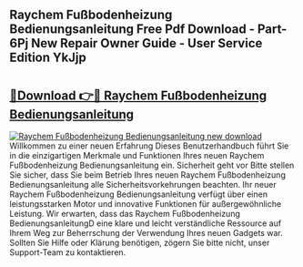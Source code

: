 ## Raychem Fußbodenheizung Bedienungsanleitung Free Pdf Download - Part-6Pj New Repair Owner Guide - User Service Edition YkJjp

# <h2><a href="http://df36gd8.blite.top/?on=Raychem+Fu%c3%9fbodenheizung+Bedienungsanleitung">🔗Download 👉🔴 Raychem Fußbodenheizung Bedienungsanleitung</a></h2>

[![Raychem Fußbodenheizung Bedienungsanleitung new download](https://i.imgur.com/lujVjoI.png)](http://df36gd8.blite.top/?on=Raychem+Fu%c3%9fbodenheizung+Bedienungsanleitung)
Willkommen zu einer neuen Erfahrung Dieses Benutzerhandbuch führt Sie in die einzigartigen Merkmale und Funktionen Ihres neuen Raychem Fußbodenheizung Bedienungsanleitung ein. Sicherheit geht vor Bitte stellen Sie sicher, dass Sie beim Betrieb Ihres neuen Raychem Fußbodenheizung Bedienungsanleitung alle Sicherheitsvorkehrungen beachten. Ihr neuer Raychem Fußbodenheizung Bedienungsanleitung verfügt über einen leistungsstarken Motor und innovative Funktionen für außergewöhnliche Leistung. Wir erwarten, dass das Raychem Fußbodenheizung BedienungsanleitungD eine klare und leicht verständliche Ressource auf Ihrem Weg zur Beherrschung der Verwendung Ihres neuen Gadgets war. Sollten Sie Hilfe oder Klärung benötigen, zögern Sie bitte nicht, unser Support-Team zu kontaktieren.
